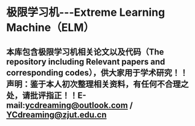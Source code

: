 # 极限学习机---Extreme Learning Machine（ELM）
本库包含极限学习机相关论文以及代码（The repository including Relevant papers and corresponding codes），供大家用于学术研究！！
声明：鉴于本人初次整理相关资料，有任何不合理之处，请批评指正！！E-mail:ycdreaming@outlook.com / YCdreaming@zjut.edu.cn
--------------------------------------------------------------------------------------------------------------------
